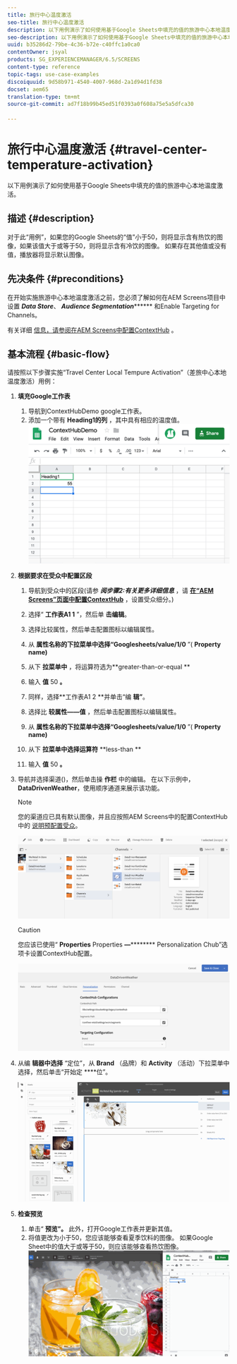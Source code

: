 ```yaml
---
title: 旅行中心温度激活
seo-title: 旅行中心温度激活
description: 以下用例演示了如何使用基于Google Sheets中填充的值的旅游中心本地温度激活。
seo-description: 以下用例演示了如何使用基于Google Sheets中填充的值的旅游中心本地温度激活。
uuid: b35286d2-79be-4c36-b72e-c40ffc1a0ca0
contentOwner: jsyal
products: SG_EXPERIENCEMANAGER/6.5/SCREENS
content-type: reference
topic-tags: use-case-examples
discoiquuid: 9d58b971-4540-4007-968d-2a1d94d1fd38
docset: aem65
translation-type: tm+mt
source-git-commit: ad7f18b99b45ed51f0393a0f608a75e5a5dfca30

---
```



# 旅行中心温度激活 {#travel-center-temperature-activation}

以下用例演示了如何使用基于Google Sheets中填充的值的旅游中心本地温度激活。

## 描述 {#description}

对于此“用例”，如果您的Google Sheets的“值”小于50，则将显示含有热饮的图像，如果该值大于或等于50，则将显示含有冷饮的图像。 如果存在其他值或没有值，播放器将显示默认图像。

## 先决条件 {#preconditions}

在开始实施旅游中心本地温度激活之前，您必须了解如何在AEM Screens项目中设置 ***Data Store***、 ***Audience Segmentation********* 和Enable Targeting for Channels。

有关详细 [信息，请参阅在AEM Screens中配置ContextHub](configuring-context-hub.md) 。

## 基本流程 {#basic-flow}

请按照以下步骤实施“Travel Center Local Tempure Activation”（差旅中心本地温度激活）用例：

1. **填充Google工作表**

   1. 导航到ContextHubDemo google工作表。
   1. 添加一个带有 **Heading1的列** ，其中具有相应的温度值。
   ![screen_shot_2019-05-08at112911am](assets/screen_shot_2019-05-08at112911am.png)

1. **根据要求在受众中配置区段**

   1. 导航到受众中的区段(请参 ***阅步骤2:有关更多详细信息*** ，请 **[在“AEM Screens”页面中配置ContextHub](configuring-context-hub.md)** ，设置受众细分。)

   1. 选择“ **工作表A1 1** ”，然后单 **击编辑**。

   1. 选择比较属性，然后单击配置图标以编辑属性。
   1. 从 **属性名称的下拉菜单中选择“Googlesheets/value/1/0** ”( **Property name)**

   1. 从下 **拉菜单中** ，将运算符选为**greater-than-or-equal **

   1. 输入 **值** 50 **。**

   1. 同样，选择**工作表A1 2 **并单击“编 **辑”**。

   1. 选择比 **较属性——值** ，然后单击配置图标以编辑属性。
   1. 从 **属性名称的下拉菜单中选择“Googlesheets/value/1/0** ”( **Property name)**

   1. 从下 **拉菜单中选择运算符** **less-than **

   1. 输入 **值** 50 **。**

1. 导航并选择渠道()，然后单击操 **作栏** 中的编辑。 在以下示例中， **DataDrivenWeather**，使用顺序通道来展示该功能。

   >[!NOTE]
   >
   >您的渠道应已具有默认图像，并且应按照AEM Screens中的配置ContextHub中的 [说明预配置受众](configuring-context-hub.md)。

   ![screen_shot_2019-05-08at113022am](assets/screen_shot_2019-05-08at113022am.png)

   >[!CAUTION]
   >
   >您应该已使用“ **Properties** Properties **—********** Personalization Chub”选项卡设置ContextHub配置。

   ![screen_shot_2019-05-08at114106am](assets/screen_shot_2019-05-08at114106am.png)

1. 从编 **辑器中选择** “定位”，从 **Brand** （品牌）和 **Activity** （活动）下拉菜单中选择，然后单击“开始定 ****&#x200B;位”。

   ![new_activity3](assets/new_activity3.gif)

1. **检查预览**

   1. 单击“ **预览”。** 此外，打开Google工作表并更新其值。
   1. 将值更改为小于50，您应该能够查看夏季饮料的图像。 如果Google Sheet中的值大于或等于50，则应该能够查看热饮图像。
   ![result3](assets/result3.gif)

